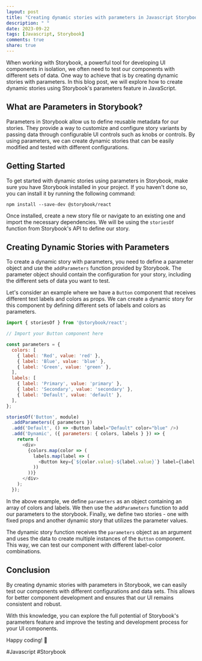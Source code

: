 ```yaml
---
layout: post
title: "Creating dynamic stories with parameters in Javascript Storybook"
description: " "
date: 2023-09-22
tags: [Javascript, Storybook]
comments: true
share: true
---
```


When working with Storybook, a powerful tool for developing UI components in isolation, we often need to test our components with different sets of data. One way to achieve that is by creating dynamic stories with parameters. In this blog post, we will explore how to create dynamic stories using Storybook's parameters feature in JavaScript.

## What are Parameters in Storybook?

Parameters in Storybook allow us to define reusable metadata for our stories. They provide a way to customize and configure story variants by passing data through configurable UI controls such as knobs or controls. By using parameters, we can create dynamic stories that can be easily modified and tested with different configurations.

## Getting Started

To get started with dynamic stories using parameters in Storybook, make sure you have Storybook installed in your project. If you haven't done so, you can install it by running the following command:

```
npm install --save-dev @storybook/react
```

Once installed, create a new story file or navigate to an existing one and import the necessary dependencies. We will be using the `storiesOf` function from Storybook's API to define our story. 

## Creating Dynamic Stories with Parameters

To create a dynamic story with parameters, you need to define a parameter object and use the `addParameters` function provided by Storybook. The parameter object should contain the configuration for your story, including the different sets of data you want to test.

Let's consider an example where we have a `Button` component that receives different text labels and colors as props. We can create a dynamic story for this component by defining different sets of labels and colors as parameters.

```javascript
import { storiesOf } from '@storybook/react';

// Import your Button component here

const parameters = {
  colors: [
    { label: 'Red', value: 'red' },
    { label: 'Blue', value: 'blue' },
    { label: 'Green', value: 'green' },
  ],
  labels: [
    { label: 'Primary', value: 'primary' },
    { label: 'Secondary', value: 'secondary' },
    { label: 'Default', value: 'default' },
  ],
};

storiesOf('Button', module)
  .addParameters({ parameters })
  .add('Default', () => <Button label="Default" color="blue" />)
  .add('Dynamic', ({ parameters: { colors, labels } }) => {
    return (
      <div>
        {colors.map(color => (
          labels.map(label => (
            <Button key={`${color.value}-${label.value}`} label={label.label} color={color.value} />
          ))
        ))}
      </div>
    );
  });
```

In the above example, we define `parameters` as an object containing an array of colors and labels. We then use the `addParameters` function to add our parameters to the storybook. Finally, we define two stories - one with fixed props and another dynamic story that utilizes the parameter values.

The dynamic story function receives the `parameters` object as an argument and uses the data to create multiple instances of the `Button` component. This way, we can test our component with different label-color combinations.

## Conclusion

By creating dynamic stories with parameters in Storybook, we can easily test our components with different configurations and data sets. This allows for better component development and ensures that our UI remains consistent and robust.

With this knowledge, you can explore the full potential of Storybook's parameters feature and improve the testing and development process for your UI components.

Happy coding! 🚀

#Javascript #Storybook